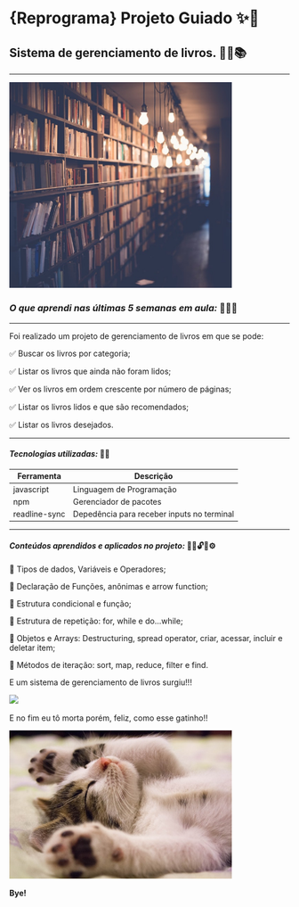 # **{Reprograma}** Projeto Guiado ✨🚀
## **Sistema de gerenciamento de livros.** 📕📖📚
-------
<div>
<img src="https://github.com/KessyCosta/Reprograma-Projeto1/blob/main/biblioteca.jpg" width="400px" />
</div>

### _O que aprendi nas últimas 5 semanas em aula:_ 👩🏻‍🚀  
---



Foi realizado um projeto de gerenciamento de livros em que se pode:

✅ Buscar os livros por categoria;

✅ Listar os livros que ainda não foram lidos;

✅ Ver os livros em ordem crescente por número de páginas;

✅ Listar os livros lidos e que são recomendados; 

✅ Listar os livros desejados.

-----

#### **_Tecnologias utilizadas:_** 💾💽



|Ferramenta | Descrição |
|-----------|-----------|
|javascript| Linguagem de Programação|
|npm| Gerenciador de pacotes|
|readline-sync|Depedência para receber inputs no terminal|
---

#### **_Conteúdos aprendidos e aplicados no projeto:_** 🎲🧩🔓🧱⚙  



🔹 Tipos de dados, Variáveis e Operadores;

🔹 Declaração de Funções, anônimas e arrow function; 

🔹 Estrutura condicional e função;

🔹 Estrutura de repetição: for, while e do...while;

🔹 Objetos e Arrays: Destructuring, spread operator, criar, acessar, incluir e deletar item; 

🔹 Métodos de iteração: sort, map, reduce, filter e find.


E um sistema de gerenciamento de livros surgiu!!!

<div >
<img src="https://www.garotasgeeks.com/wp-content/uploads/2016/08/gif-comemorando.gif" width="400px" />
</div>

E no fim eu tô morta porém, feliz, como esse gatinho!! 

<div>
<img src="https://github.com/KessyCosta/Reprograma-Projeto1/blob/main/Cat.jpg" width="400px" />
</div>

**Bye!**

